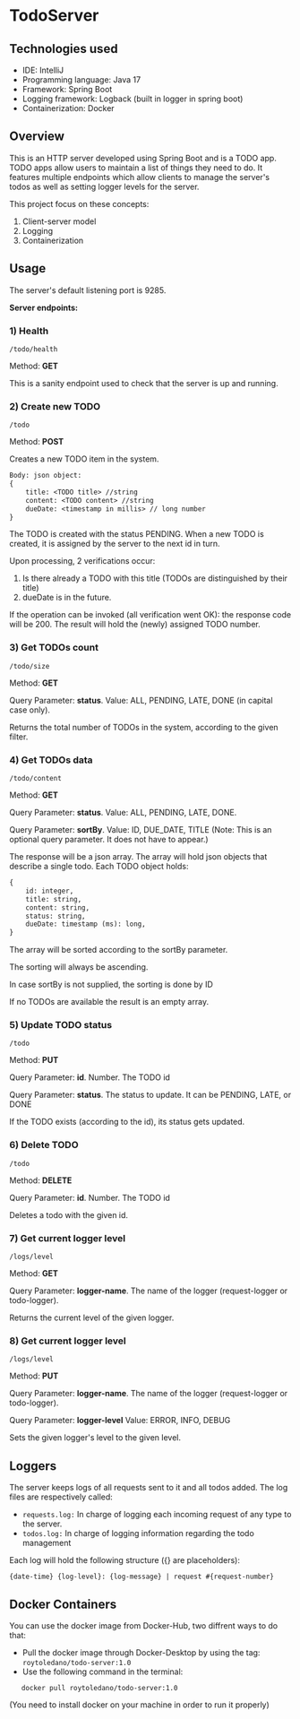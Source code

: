 # TodoServer

## Technologies used

* IDE: IntelliJ
* Programming language: Java 17
* Framework: Spring Boot
* Logging framework: Logback (built in logger in spring boot)
* Containerization: Docker

## Overview

This is an HTTP server developed using Spring Boot and is a TODO app. TODO apps allow users to maintain a list of things they need to do.
It features multiple endpoints which allow clients to manage the server's todos as well as setting logger levels for the server.

This project focus on these concepts:
1. Client-server model
2. Logging 
3. Containerization 

## Usage
The server's default listening port is 9285.

**Server endpoints:**

### 1) Health

`/todo/health`

Method: **GET**

This is a sanity endpoint used to check that the server is up and running.


### 2) Create new TODO

`/todo`

Method: **POST**

Creates a new TODO item in the system. 

```diff
Body: json object:
{
    title: <TODO title> //string
    content: <TODO content> //string
    dueDate: <timestamp in millis> // long number
}
```

The TODO is created with the status PENDING.
When a new TODO is created, it is assigned by the server to the next id in turn.

Upon processing, 2 verifications occur:
1) Is there already a TODO with this title (TODOs are distinguished by their title)
2) dueDate is in the future. 

If the operation can be invoked (all verification went OK): the response code will be 200.
The result will hold the (newly) assigned TODO number.


### 3) Get TODOs count

`/todo/size`

Method: **GET**

Query Parameter: **status**. Value: ALL, PENDING, LATE, DONE (in capital case only).

Returns the total number of TODOs in the system, according to the given filter.


### 4) Get TODOs data

`/todo/content`

Method: **GET**

Query Parameter: **status**. Value: ALL, PENDING, LATE, DONE.

Query Parameter: **sortBy**. Value: ID, DUE_DATE, TITLE (Note: This is an optional query parameter. It does not have to appear.) 

The response will be a json array. The array will hold json objects that describe a single todo. 
Each TODO object holds:

```diff
{
	id: integer,
	title: string,
	content: string,
	status: string,
	dueDate: timestamp (ms): long,
}
```

The array will be sorted according to the sortBy parameter.

The sorting will always be ascending.

In case sortBy is not supplied, the sorting is done by ID

If no TODOs are available the result is an empty array.


### 5) Update TODO status

`/todo`

Method: **PUT**

Query Parameter: **id**. Number. The TODO id

Query Parameter: **status**. The status to update. It can be PENDING, LATE, or DONE

If the TODO exists (according to the id), its status gets updated.


### 6) Delete TODO

`/todo`

Method: **DELETE**

Query Parameter: **id**. Number. The TODO id

Deletes a todo with the given id.


### 7) Get current logger level

`/logs/level`

Method: **GET**

Query Parameter: **logger-name**. The name of the logger (request-logger or todo-logger).

Returns the current level of the given logger.


### 8) Get current logger level

`/logs/level`

Method: **PUT**

Query Parameter: **logger-name**. The name of the logger (request-logger or todo-logger).

Query Parameter: **logger-level** Value: ERROR, INFO, DEBUG

Sets the given logger's level to the given level.

## Loggers
The server keeps logs of all requests sent to it and all todos added. The log files are respectively called:
* `requests.log:` In charge of logging each incoming request of any type to the server.
* `todos.log:` In charge of logging information regarding the todo management

Each log will hold the following structure ({} are placeholders):
```
{date-time} {log-level}: {log-message} | request #{request-number}
```

## Docker Containers
You can use the docker image from Docker-Hub, two diffrent ways to do that:
* Pull the docker image through Docker-Desktop by using the tag: ```roytoledano/todo-server:1.0```
* Use the following command in the terminal:
```
   docker pull roytoledano/todo-server:1.0
```
(You need to install docker on your machine in order to run it properly)


